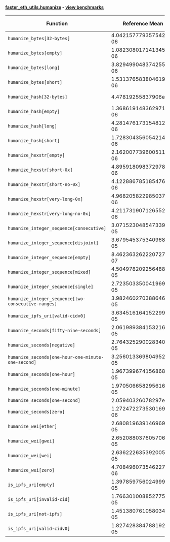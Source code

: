 #### [faster_eth_utils.humanize](https://github.com/BobTheBuidler/faster-eth-utils/blob/master/faster_eth_utils/humanize.py) - [view benchmarks](https://github.com/BobTheBuidler/faster-eth-utils/blob/master/benchmarks/test_humanize_benchmarks.py)

| Function | Reference Mean | Faster Mean | % Change | Speedup (%) | x Faster | Faster |
|----------|---------------|-------------|----------|-------------|----------|--------|
| `humanize_bytes[32-bytes]` | 4.042157779357542e-06 | 2.5535514945648533e-06 | 36.83% | 58.30% | 1.58x | ✅ |
| `humanize_bytes[empty]` | 1.082308017141345e-06 | 8.562465648020403e-07 | 20.89% | 26.40% | 1.26x | ✅ |
| `humanize_bytes[long]` | 3.829499048374255e-06 | 2.405739854818431e-06 | 37.18% | 59.18% | 1.59x | ✅ |
| `humanize_bytes[short]` | 1.5313765838046192e-06 | 1.1137336977712836e-06 | 27.27% | 37.50% | 1.37x | ✅ |
| `humanize_hash[32-bytes]` | 4.47819255837906e-06 | 2.5759211395330907e-06 | 42.48% | 73.85% | 1.74x | ✅ |
| `humanize_hash[empty]` | 1.3686191483629715e-06 | 8.676331941165932e-07 | 36.61% | 57.74% | 1.58x | ✅ |
| `humanize_hash[long]` | 4.281476173154812e-06 | 2.4000881113725233e-06 | 43.94% | 78.39% | 1.78x | ✅ |
| `humanize_hash[short]` | 1.7283043560542143e-06 | 1.1318729940037153e-06 | 34.51% | 52.69% | 1.53x | ✅ |
| `humanize_hexstr[empty]` | 2.162007739600511e-06 | 6.973295300949675e-07 | 67.75% | 210.04% | 3.10x | ✅ |
| `humanize_hexstr[short-0x]` | 4.8959180983729785e-06 | 2.2414098563539836e-06 | 54.22% | 118.43% | 2.18x | ✅ |
| `humanize_hexstr[short-no-0x]` | 4.122886785185476e-06 | 1.799535813798193e-06 | 56.35% | 129.11% | 2.29x | ✅ |
| `humanize_hexstr[very-long-0x]` | 4.968205822985037e-06 | 2.2244993030899284e-06 | 55.23% | 123.34% | 2.23x | ✅ |
| `humanize_hexstr[very-long-no-0x]` | 4.211731907126552e-06 | 1.8250544020330503e-06 | 56.67% | 130.77% | 2.31x | ✅ |
| `humanize_integer_sequence[consecutive]` | 3.071523048547339e-05 | 2.450923121888929e-05 | 20.20% | 25.32% | 1.25x | ✅ |
| `humanize_integer_sequence[disjoint]` | 3.679545375340968e-05 | 2.982847739033592e-05 | 18.93% | 23.36% | 1.23x | ✅ |
| `humanize_integer_sequence[empty]` | 8.462363262220727e-07 | 6.742944074896491e-07 | 20.32% | 25.50% | 1.25x | ✅ |
| `humanize_integer_sequence[mixed]` | 4.504978209256488e-05 | 3.734541748005957e-05 | 17.10% | 20.63% | 1.21x | ✅ |
| `humanize_integer_sequence[single]` | 2.7235033500419696e-05 | 2.0538979497084003e-05 | 24.59% | 32.60% | 1.33x | ✅ |
| `humanize_integer_sequence[two-consecutive-ranges]` | 3.982460270388646e-05 | 3.3336606022720105e-05 | 16.29% | 19.46% | 1.19x | ✅ |
| `humanize_ipfs_uri[valid-cidv0]` | 3.6345161641522994e-05 | 3.322140464076694e-05 | 8.59% | 9.40% | 1.09x | ✅ |
| `humanize_seconds[fifty-nine-seconds]` | 2.0619893841532166e-05 | 1.9065762030071996e-05 | 7.54% | 8.15% | 1.08x | ✅ |
| `humanize_seconds[negative]` | 2.7643252900283407e-05 | 1.8215048114960317e-05 | 34.11% | 51.76% | 1.52x | ✅ |
| `humanize_seconds[one-hour-one-minute-one-second]` | 3.256013369804952e-05 | 2.0668578068194254e-05 | 36.52% | 57.53% | 1.58x | ✅ |
| `humanize_seconds[one-hour]` | 1.967399674156868e-05 | 1.782681974319095e-05 | 9.39% | 10.36% | 1.10x | ✅ |
| `humanize_seconds[one-minute]` | 1.9705066582956164e-05 | 1.8243664016343654e-05 | 7.42% | 8.01% | 1.08x | ✅ |
| `humanize_seconds[one-second]` | 2.05940326078297e-05 | 1.90813140288555e-05 | 7.35% | 7.93% | 1.08x | ✅ |
| `humanize_seconds[zero]` | 1.2724722735301694e-06 | 1.079633864546551e-06 | 15.15% | 17.86% | 1.18x | ✅ |
| `humanize_wei[ether]` | 2.680819639146969e-05 | 2.576269569280308e-05 | 3.90% | 4.06% | 1.04x | ✅ |
| `humanize_wei[gwei]` | 2.6520880376057063e-05 | 2.534708697893252e-05 | 4.43% | 4.63% | 1.05x | ✅ |
| `humanize_wei[wei]` | 2.6362226353920053e-05 | 2.4594534160689078e-05 | 6.71% | 7.19% | 1.07x | ✅ |
| `humanize_wei[zero]` | 4.708496073546227e-06 | 4.0033621720927044e-06 | 14.98% | 17.61% | 1.18x | ✅ |
| `is_ipfs_uri[empty]` | 1.3978597560249994e-05 | 1.3920715928448163e-05 | 0.41% | 0.42% | 1.00x | ✅ |
| `is_ipfs_uri[invalid-cid]` | 1.7663010088527758e-05 | 1.6506049345859834e-05 | 6.55% | 7.01% | 1.07x | ✅ |
| `is_ipfs_uri[not-ipfs]` | 1.451380761058034e-05 | 1.4574124148547369e-05 | -0.42% | -0.41% | 1.00x | ❌ |
| `is_ipfs_uri[valid-cidv0]` | 1.827428384788192e-05 | 1.6723593394280706e-05 | 8.49% | 9.27% | 1.09x | ✅ |
